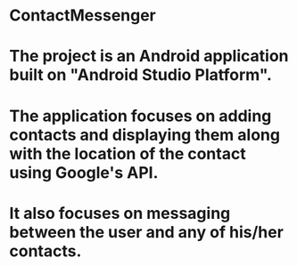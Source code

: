 # ContactMessenger
# The project is an Android application built on "Android Studio Platform". 
# The application focuses on adding contacts and displaying them along with the location of the contact using Google's API.
# It also focuses on messaging between the user and any of his/her contacts.
